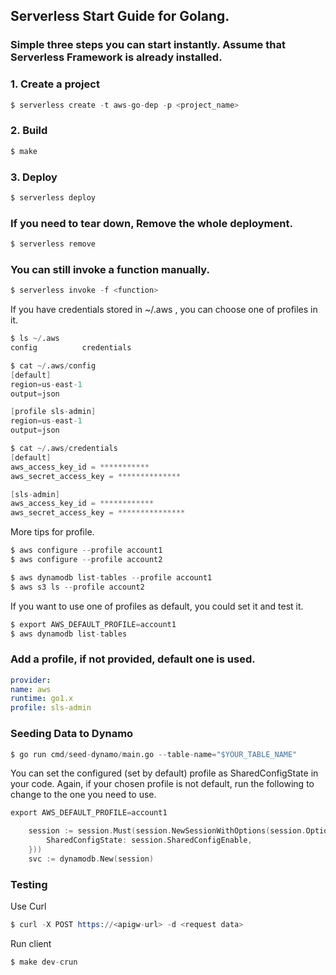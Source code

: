## Serverless Start Guide for Golang.

### Simple three steps you can start instantly. Assume that Serverless Framework is already installed.

### 1. Create a project

```s
$ serverless create -t aws-go-dep -p <project_name>
```

### 2. Build

```s
$ make
```

### 3. Deploy

```s
$ serverless deploy
```

### If you need to tear down, Remove the whole deployment.

```s
$ serverless remove
```

### You can still invoke a function manually.

```s
$ serverless invoke -f <function>
```

If you have credentials stored in ~/.aws , you can choose one of profiles in it.

```s
$ ls ~/.aws
config          credentials

$ cat ~/.aws/config
[default]
region=us-east-1
output=json

[profile sls-admin]
region=us-east-1
output=json

$ cat ~/.aws/credentials
[default]
aws_access_key_id = ***********
aws_secret_access_key = **************

[sls-admin]
aws_access_key_id = ************
aws_secret_access_key = ***************

```

More tips for profile.

```s
$ aws configure --profile account1
$ aws configure --profile account2

$ aws dynamodb list-tables --profile account1
$ aws s3 ls --profile account2
```

If you want to use one of profiles as default, you could set it and test it.

```s
$ export AWS_DEFAULT_PROFILE=account1
$ aws dynamodb list-tables
```

### Add a profile, if not provided, default one is used.

```yaml
provider:
name: aws
runtime: go1.x
profile: sls-admin
```

### Seeding Data to Dynamo

```s
$ go run cmd/seed-dynamo/main.go --table-name="$YOUR_TABLE_NAME"
```

You can set the configured (set by default) profile as SharedConfigState in your code.
Again, if your chosen profile is not default, run the following to change to the one you need to use.

```s
export AWS_DEFAULT_PROFILE=account1
```

```go
	session := session.Must(session.NewSessionWithOptions(session.Options{
		SharedConfigState: session.SharedConfigEnable,
	}))
	svc := dynamodb.New(session)
```

### Testing

Use Curl

```s
$ curl -X POST https://<apigw-url> -d <request data>
```

Run client

```s
$ make dev-crun
```

